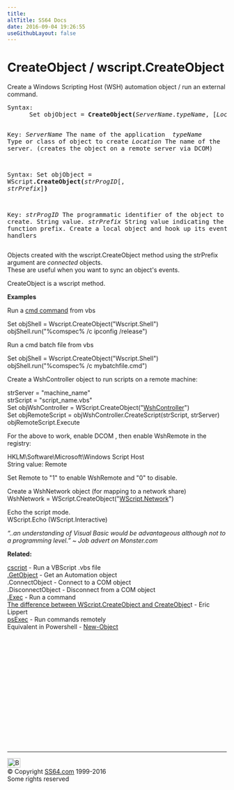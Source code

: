 ```yaml
---
title:
altTitle: SS64 Docs
date: 2016-09-04 19:26:55
useGithubLayout: false
---
```

<!-- #BeginLibraryItem "/Library/head_vb.lbi" --><!-- #EndLibraryItem --><h1>CreateObject / wscript.CreateObject</h1> 
<p>Create a Windows Scripting Host (WSH) automation object / run an external command.</p>
<pre>Syntax:
      Set objObject = <b>CreateObject(</b><i>ServerName</i>.<i>typeName</i>, [<i>Location</i>]<b>)</b>

Key:
   <i>ServerName</i>   The name of the application
<i>   typeName</i>     Type or class of object to create
   <i>Location</i>     The name of the server. (creates the object on a remote server via DCOM)


Syntax:
      Set objObject = WScript<b>.CreateObject(</b><i>strProgID</i>[, <i>strPrefix</i>]<b>)</b>

Key:
   <i>strProgID</i>    The programmatic identifier of the object to create. String value.
   <i>strPrefix</i>    String value indicating the function prefix.
                Create a local object and hook up its event handlers</pre>
<p>Objects created with the wscript.CreateObject method using the strPrefix argument are <i>connected</i> objects.<br>
These are useful when you want to sync an object's events.</p>
<p>CreateObject is a wscript method. </p>
<p><b>Examples</b></p>
<p>Run a <a href="../nt/index.html">cmd command</a> from vbs</p>
<p class="code">Set objShell = Wscript.CreateObject("Wscript.Shell")<br>
objShell.run("%comspec% /c ipconfig /release") </p>
<p>Run a cmd batch file from vbs</p>
<p class="code">Set objShell = Wscript.CreateObject("Wscript.Shell")<br>
objShell.run("%comspec% /c mybatchfile.cmd") </p>
<p> Create a WshController object to run scripts on a remote machine:</p>
<p class="code">strServer = "machine_name"<br>
strScript = "script_name.vbs"<br>
 Set objWshController = WScript.CreateObject("<a href="http://technet.microsoft.com/en-us/library/ee156594.aspx">WshController</a>")<br>
 Set objRemoteScript = objWshController.CreateScript(strScript, strServer)<br>
objRemoteScript.Execute</p>
<p>For the above to work, enable DCOM , then enable WshRemote in the registry:</p>
<p><span class="code">HKLM\Software\Microsoft\Windows Script Host<br>
</span>String value: <span class="code">Remote</span></p>
<p>Set Remote to "1" to enable WshRemote and "0" to disable.</p>
<p>Create a WshNetwork object (for mapping to a network share)<br>
<span class="code">WshNetwork = WScript.CreateObject("<a href="network.html">WScript.Network</a>")</span></p>
<p> Echo the script mode.<br>
<span class="code">WScript.Echo (WScript.Interactive)</span></p>
<p class="quote"><i>“..an understanding of Visual Basic would be advantageous although not to a programming level.” ~ Job advert on Monster.com</i></p>
<p>  <b>Related:</b></p>
<p><a href="cscript.html">cscript</a> - Run a VBScript .vbs file<br>
<a href="getobject.html">.GetObject</a> - Get an Automation object<br>
.ConnectObject - Connect to a COM object<br>
.DisconnectObject - Disconnect  from a COM object<br>
<a href="exec.html">.Exec</a> - Run a command<br>
<a href="https://blogs.msdn.microsoft.com/ericlippert/2004/06/01/whats-the-difference-between-wscript-createobject-server-createobject-and-createobject/">The difference between WScript.CreateObject and CreateObjec</a>t - Eric Lippert<br>
<a href="../nt/psexec.html">psExec</a> - Run commands remotely
<br>
Equivalent in Powershell - <a href="../ps/new-object.html">New-Object</a></p><!-- #BeginLibraryItem "/Library/foot_vb.lbi" --><p>
<!-- VB300 -->
<ins class="adsbygoogle" style="display:inline-block;width:300px;height:250px" data-ad-client="ca-pub-6140977852749469" data-ad-slot="1683739502"></ins>
<script>
(adsbygoogle = window.adsbygoogle || []).push({});
</script></p>
<hr>
<div id="bl" class="footer"><a href="createobject.html#"><img src="../images/top.png" width="30" height="22" alt="Back to the Top"></a></div>
<div id="br" class="footer, tagline">© Copyright <a href="http://ss64.com/">SS64.com</a> 1999-2016<br>
Some rights reserved</div><!-- #EndLibraryItem -->

